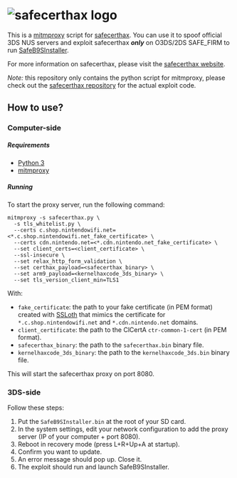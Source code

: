 # ![safecerthax logo](https://safecerthax.rocks/assets/images/cover.png)
This is a [mitmproxy](https://mitmproxy.org) script for [safecerthax](https://github.com/MrNbaYoh/safecerthax). You can use it to spoof official 3DS NUS servers and exploit safecerthax _**only**_ on O3DS/2DS SAFE_FIRM to run [SafeB9SInstaller](https://github.com/d0k3/SafeB9SInstaller). 

For more information on safecerthax, please visit the [safecerthax website](https://safecerthax.rocks).

*Note:* this repository only contains the python script for mitmproxy, please check out the [safecerthax repository](https://github.com/MrNbaYoh/safecerthax) for the actual exploit code.

## How to use?

### Computer-side

##### Requirements
- [Python 3](https://python.org)
- [mitmproxy](https://mitmproxy.org)

##### Running
To start the proxy server, run the following command:
```
mitmproxy -s safecerthax.py \
  -s tls_whitelist.py \
  --certs c.shop.nintendowifi.net=<*.c.shop.nintendowifi.net_fake_certificate> \
  --certs cdn.nintendo.net=<*.cdn.nintendo.net_fake_certificate> \
  --set client_certs=<client_certificate> \
  --ssl-insecure \
  --set relax_http_form_validation \
  --set certhax_payload=<safecerthax_binary> \
  --set arm9_payload=<kernelhaxcode_3ds_binary> \
  --set tls_version_client_min=TLS1
```

With:
- `fake_certificate`: the path to your fake certificate (in PEM format) created with [SSLoth](https://github.com/MrNbaYoh/3ds-ssloth) that mimics the certificate for `*.c.shop.nintendowifi.net` and `*.cdn.nintendo.net` domains.
-  `client_certificate`: the path to the ClCertA `ctr-common-1-cert` (in PEM format).
- `safecerthax_binary`: the path to the `safecerthax.bin` binary file.
- `kernelhaxcode_3ds_binary`: the path to the `kernelhaxcode_3ds.bin` binary file.

This will start the safecerthax proxy on port 8080.

### 3DS-side
Follow these steps:

1. Put the `SafeB9SInstaller.bin` at the root of your SD card.
2. In the system settings, edit your network configuration to add the proxy server (IP of your computer + port 8080).
3. Reboot in recovery mode (press L+R+Up+A at startup).
4. Confirm you want to update.
5. An error message should pop up. Close it.
6. The exploit should run and launch SafeB9SInstaller.
